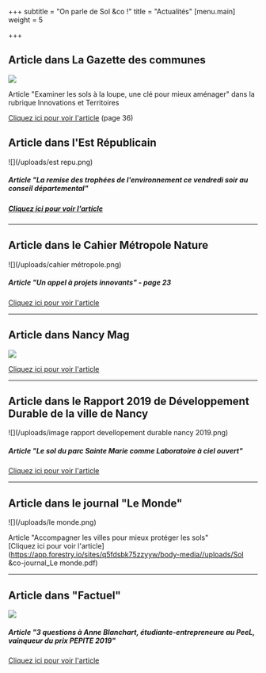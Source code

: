 +++
subtitle = "On parle de Sol &co !"
title = "Actualités"
[menu.main]
weight = 5

+++
## Article dans La Gazette des communes

![](/uploads/territorial-gazette.jpg)

Article "Examiner les sols à la loupe, une clé pour mieux aménager" dans la rubrique Innovations et Territoires

[Cliquez ici pour voir l'article](http://pvsamplersla6.immanens.com/fr/pvPageH5B.asp?puc=6547&nu=2513&pa=1#36 "La Gazette") (page 36)

## Article dans l'Est Républicain

![](/uploads/est repu.png)

##### Article "La remise des trophées de l'environnement ce vendredi soir au conseil départemental"

##### [Cliquez ici pour voir l'article](https://www.estrepublicain.fr/edition-nancy-et-agglomeration/2019/12/13/la-remise-des-trophees-de-l-environnement-ce-vendredi-soir-au-conseil-departemental)

***

## Article dans le Cahier Métropole Nature

![](/uploads/cahier métropole.png)

##### Article "Un appel à projets innovants" - page 23

[Cliquez ici pour voir l'article]()

***

## Article dans Nancy Mag

![](/uploads/kX86Jg_6_400x400.jpg)

[Cliquez ici pour voir l'article](https://www.nancy.fr/photosvideos/ils-font-nancy-684/anne-blanchard-16564.html?cHash=5e9a9be34100d791834c7454e9b64887)

***

## Article dans le Rapport 2019 de Développement Durable de la ville de Nancy

![](/uploads/image rapport devellopement durable nancy 2019.png)

##### Article "Le sol du parc Sainte Marie comme Laboratoire à ciel ouvert"

[Cliquez ici pour voir l'article](http://ensaia.univ-lorraine.fr/telechargements/rdd_2019_basse_def.pdf)

***

## Article dans le journal "Le Monde"

![](/uploads/le monde.png)

Article "Accompagner les villes pour mieux protéger les sols"  
[Cliquez ici pour voir l'article](https://app.forestry.io/sites/q5fdsbk75zzyyw/body-media//uploads/Sol &co-journal_Le monde.pdf)

***

## Article dans "Factuel"

![](/uploads/factuel.png)

##### Article "3 questions à Anne Blanchart, étudiante-entrepreneure au PeeL, vainqueur du prix PEPITE 2019"

[Cliquez ici pour voir l'article](https://factuel.univ-lorraine.fr/node/12448)
